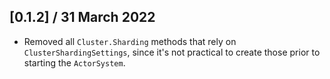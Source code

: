 ## [0.1.2] / 31 March 2022
- Removed all `Cluster.Sharding` methods that rely on `ClusterShardingSettings`, since it's not practical to create those prior to starting the `ActorSystem`.
